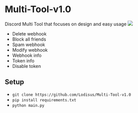 # Multi-Tool-v1.0
Discord Multi Tool that focuses on design and easy usage
![](https://media.discordapp.net/attachments/847466666689560637/905520043457118318/unknown.png)
- Delete webhook
- Block all friends
- Spam webhook
- Modify webhook
- Webhook info
- Token info
- Disable token

## Setup
- ```git clone https://github.com/Lodisus/Multi-Tool-v1.0```
- ```pip install requirements.txt```
- ```python main.py```

